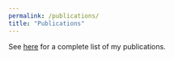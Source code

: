 ```yaml
---
permalink: /publications/
title: "Publications"
---
```


See [here](https://scholar.google.com/citations?hl=en&user=oNr1CcgAAAAJ&view_op=list_works&sortby=pubdate) for a complete list of my publications.